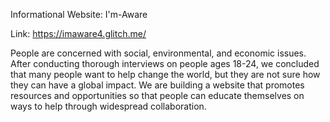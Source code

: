 Informational Website: I'm-Aware 

Link: https://imaware4.glitch.me/

People are concerned with social, environmental, and economic issues. After conducting thorough interviews on people ages 18-24, we concluded that many people want to help change the world, but they are not sure how they can have a global impact. We are building a website that promotes resources and opportunities so that people can educate themselves on ways to help through widespread collaboration.

